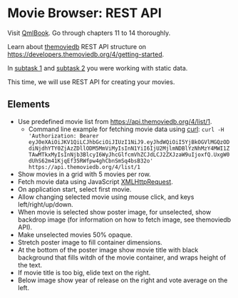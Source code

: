 # Movie Browser: REST API

Visit [QmlBook](https://qmlbook.github.io). Go through chapters 11 to 14 thoroughly.

Learn about [themoviedb](https://www.themoviedb.org) REST API structure on https://developers.themoviedb.org/4/getting-started.

In [subtask 1](../subtask-1) and [subtask 2](../subtask-2) you were working with static data.

This time, we will use REST API for creating your movies.

## Elements

* Use predefined movie list from https://api.themoviedb.org/4/list/1.
    * Command line example for fetching movie data using [curl](https://curl.haxx.se):
    ```curl -H 'Authorization: Bearer eyJ0eXAiOiJKV1QiLCJhbGciOiJIUzI1NiJ9.eyJhdWQiOiI5YjBkOGVlMGQzODdiNjdhYTY0ZjAzZDllODM5MmViMyIsInN1YiI6IjU2MjlmNDBlYzNhMzY4MWI1ZTAwMTkxMyIsInNjb3BlcyI6WyJhcGlfcmVhZCJdLCJ2ZXJzaW9uIjoxfQ.UxgW0dUhS62m41KjqEf35RWfpw4ghCbnSmSq4bsB32o' https://api.themoviedb.org/4/list/1```
* Show movies in a grid with 5 movies per row.
* Fetch movie data using JavaScript [XMLHttpRequest](https://developer.mozilla.org/en-US/docs/Web/API/XMLHttpRequest).
* On application start, select first movie.
* Allow changing selected movie using mouse click, and keys left/right/up/down.
* When movie is selected show poster image, for unselected, show backdrop image (for information on how to fetch image, see themoviedb API).
* Make unselected movies 50% opaque.
* Stretch poster image to fill container dimensions.
* At the bottom of the poster image show movie title with black background that fills witdh of the movie container, and wraps height of the text.
* If movie title is too big, elide text on the right.
* Below image show year of release on the right and vote average on the left.
